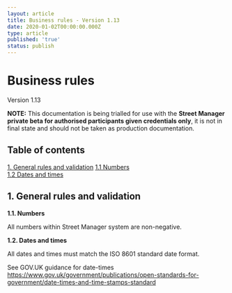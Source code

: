 ```yaml
---
layout: article
title: Business rules - Version 1.13
date: 2020-01-02T00:00:00.000Z
type: article
published: 'true'
status: publish
---
```

# Business rules
Version 1.13

**NOTE:** This documentation is being trialled for use with the **Street Manager private beta for authorised participants given credentials only**, it is not in final state and should not be taken as production documentation.


## Table of contents

[1. General rules and validation](#1--general-rules-and-validation)
[1.1 Numbers](#1-1--numbers)\
[1.2 Dates and times](#1-1--numbers)


## 1.  General rules and validation

**<span id="1-1--numbers">1.1. Numbers</span>**

All numbers within Street Manager system are non-negative.

**<span id="1-1--numbers">1.2. Dates and times</span>**

All dates and times must match the ISO 8601 standard date format.

See GOV.UK guidance for date-times <https://www.gov.uk/government/publications/open-standards-for-government/date-times-and-time-stamps-standard>
